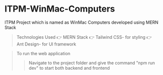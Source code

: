 # ITPM-WinMac-Computers 
ITPM Project which is named as WinMac Computers developed using MERN Stack

> Technologies Used
  👉 MERN Stack
  👉 Tailwind CSS- for styling
  👉 Ant Design- for UI framework

> To run the web application
  >> Navigate to the project folder and give the command "npm run dev" to start both backend and frontend
